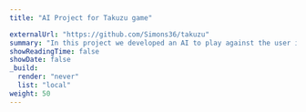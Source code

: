 ```yaml
---
title: "AI Project for Takuzu game"

externalUrl: "https://github.com/Simons36/takuzu"
summary: "In this project we developed an AI to play against the user in the game [Takuzu](https://en.wikipedia.org/wiki/Takuzu) (developed in Python)."
showReadingTime: false
showDate: false
_build:
  render: "never"
  list: "local"
weight: 50
---
```

